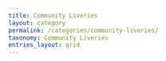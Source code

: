 ```yaml
---
title: Community Liveries
layout: category
permalink: /categories/community-liveries/
taxonomy: Community Liveries
entries_layout: grid
---
```

